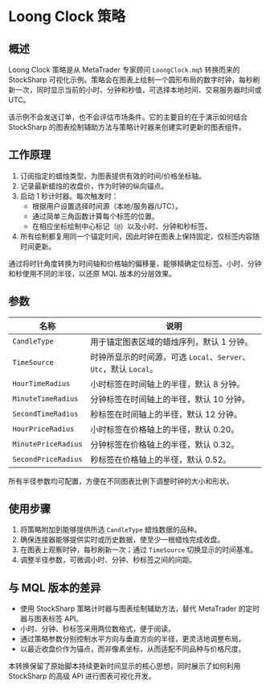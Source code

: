 # Loong Clock 策略

## 概述
Loong Clock 策略是从 MetaTrader 专家顾问 `LoongClock.mq5` 转换而来的 StockSharp 可视化示例。策略会在图表上绘制一个圆形布局的数字时钟，每秒刷新一次，同时显示当前的小时、分钟和秒值，可选择本地时间、交易服务器时间或 UTC。

该示例不会发送订单，也不会评估市场条件。它的主要目的在于演示如何结合 StockSharp 的图表绘制辅助方法与策略计时器来创建实时更新的图表组件。

## 工作原理
1. 订阅指定的蜡烛类型，为图表提供有效的时间/价格坐标轴。
2. 记录最新蜡烛的收盘价，作为时钟的纵向锚点。
3. 启动 1 秒计时器。每次触发时：
   - 根据用户设置选择时间源（本地/服务器/UTC）。
   - 通过简单三角函数计算每个标签的位置。
   - 在相应坐标绘制中心标记（`@`）以及小时、分钟和秒标签。
4. 所有绘制都复用同一个锚定时间，因此时钟在图表上保持固定，仅标签内容随时间更新。

通过将时针角度转换为时间轴和价格轴的偏移量，能够精确定位标签。小时、分钟和秒使用不同的半径，以还原 MQL 版本的分层效果。

## 参数
| 名称 | 说明 |
| --- | --- |
| `CandleType` | 用于锚定图表区域的蜡烛序列，默认 1 分钟。 |
| `TimeSource` | 时钟所显示的时间源，可选 `Local`、`Server`、`Utc`，默认 `Local`。 |
| `HourTimeRadius` | 小时标签在时间轴上的半径，默认 8 分钟。 |
| `MinuteTimeRadius` | 分钟标签在时间轴上的半径，默认 10 分钟。 |
| `SecondTimeRadius` | 秒标签在时间轴上的半径，默认 12 分钟。 |
| `HourPriceRadius` | 小时标签在价格轴上的半径，默认 0.20。 |
| `MinutePriceRadius` | 分钟标签在价格轴上的半径，默认 0.32。 |
| `SecondPriceRadius` | 秒标签在价格轴上的半径，默认 0.52。 |

所有半径参数均可配置，方便在不同图表比例下调整时钟的大小和形状。

## 使用步骤
1. 将策略附加到能够提供所选 `CandleType` 蜡烛数据的品种。
2. 确保连接器能够提供实时或历史数据，使至少一根蜡烛完成收盘。
3. 在图表上观察时钟，每秒刷新一次；通过 `TimeSource` 切换显示的时间基准。
4. 调整半径参数，可微调小时、分钟、秒标签之间的间距。

## 与 MQL 版本的差异
- 使用 StockSharp 策略计时器与图表绘制辅助方法，替代 MetaTrader 的定时器与图表标签 API。
- 小时、分钟、秒标签采用两位数格式，便于阅读。
- 通过策略参数分别控制水平方向与垂直方向的半径，更灵活地调整布局。
- 以最近收盘价作为锚点，而非像素坐标，从而适配不同品种与价格尺度。

本转换保留了原始脚本持续更新时间显示的核心思想，同时展示了如何利用 StockSharp 的高级 API 进行图表可视化开发。
